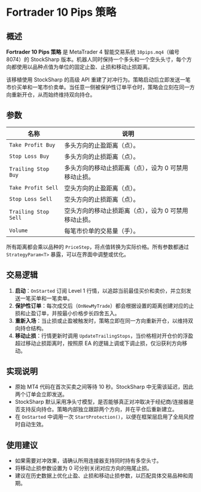 # Fortrader 10 Pips 策略

## 概述
**Fortrader 10 Pips 策略** 是 MetaTrader 4 智能交易系统 `10pips.mq4`（编号 8074）的 StockSharp 版本。机器人同时保持一个多头和一个空头头寸，每个方向都使用以品种点值为单位的固定止盈、止损和移动止损距离。

该移植使用 StockSharp 的高级 API 重建了对冲行为。策略启动后立即发送一笔市价买单和一笔市价卖单。当任意一侧被保护性订单平仓时，策略会立刻在同一方向重新开仓，从而始终维持双向持仓。

## 参数
| 名称 | 说明 |
| --- | --- |
| `Take Profit Buy` | 多头方向的止盈距离（点）。 |
| `Stop Loss Buy` | 多头方向的止损距离（点）。 |
| `Trailing Stop Buy` | 多头方向的移动止损距离（点），设为 0 可禁用移动止损。 |
| `Take Profit Sell` | 空头方向的止盈距离（点）。 |
| `Stop Loss Sell` | 空头方向的止损距离（点）。 |
| `Trailing Stop Sell` | 空头方向的移动止损距离（点），设为 0 可禁用移动止损。 |
| `Volume` | 每笔市价单的交易量（手）。 |

所有距离都会乘以品种的 `PriceStep`，将点值转换为实际价格。所有参数都通过 `StrategyParam<T>` 暴露，可以在界面中调整或优化。

## 交易逻辑
1. **启动**：`OnStarted` 订阅 Level 1 行情，以追踪当前最佳买价和卖价，并立刻发送一笔买单和一笔卖单。
2. **保护性订单**：每次成交后（`OnNewMyTrade`）都会根据设置的距离创建对应的止损和止盈订单，并按最小价格步长四舍五入。
3. **重新入场**：当止损或止盈被触发时，策略立即在同一方向重新开仓，以维持双向持仓结构。
4. **移动止损**：行情更新时调用 `UpdateTrailingStops`，当价格相对开仓价的浮盈超过移动止损距离时，按照原 EA 的逻辑上调或下调止损，仅沿获利方向移动。

## 实现说明
- 原始 MT4 代码在首次买卖之间等待 10 秒。StockSharp 中无需该延迟，因此两个订单会立即发送。
- StockSharp 默认采用净头寸模型，是否能够真正对冲取决于经纪商/连接器是否支持反向持仓。策略内部独立跟踪两个方向，并在平仓后重新建立。
- 在 `OnStarted` 中调用一次 `StartProtection()`，以便在框架层启用了全局风控时自动生效。

## 使用建议
- 如果需要对冲效果，请确认所用连接器支持同时持有多空头寸。
- 将移动止损参数设置为 0 可分别关闭对应方向的拖尾止损。
- 建议在历史数据上优化止盈、止损和移动止损参数，以匹配具体交易品种和周期。
